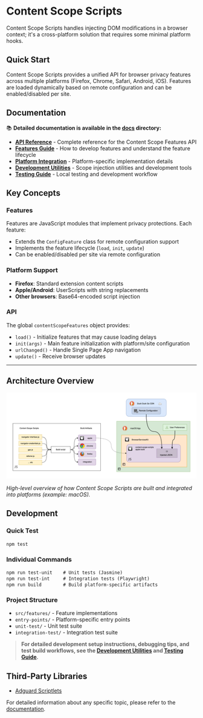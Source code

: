 # Content Scope Scripts

Content Scope Scripts handles injecting DOM modifications in a browser context; it's a cross-platform solution that requires some minimal platform hooks.

## Quick Start

Content Scope Scripts provides a unified API for browser privacy features across multiple platforms (Firefox, Chrome, Safari, Android, iOS). Features are loaded dynamically based on remote configuration and can be enabled/disabled per site.

## Documentation

📚 **Detailed documentation is available in the [docs](./docs/) directory:**

- **[API Reference](./docs/api-reference.md)** - Complete reference for the Content Scope Features API
- **[Features Guide](./docs/features-guide.md)** - How to develop features and understand the feature lifecycle  
- **[Platform Integration](./docs/platform-integration.md)** - Platform-specific implementation details
- **[Development Utilities](./docs/development-utilities.md)** - Scope injection utilities and development tools
- **[Testing Guide](./docs/testing-guide.md)** - Local testing and development workflow

## Key Concepts

### Features
Features are JavaScript modules that implement privacy protections. Each feature:
- Extends the `ConfigFeature` class for remote configuration support
- Implements the feature lifecycle (`load`, `init`, `update`)
- Can be enabled/disabled per site via remote configuration

### Platform Support
- **Firefox**: Standard extension content scripts
- **Apple/Android**: UserScripts with string replacements
- **Other browsers**: Base64-encoded script injection

### API
The global `contentScopeFeatures` object provides:
- `load()` - Initialize features that may cause loading delays
- `init(args)` - Main feature initialization with platform/site configuration
- `urlChanged()` - Handle Single Page App navigation
- `update()` - Receive browser updates

---

## Architecture Overview

![Content Scope Scripts architecture diagram](./docs/img/feature-explanation.png)

*High-level overview of how Content Scope Scripts are built and integrated into platforms (example: macOS).* 

## Development

### Quick Test
```shell
npm test
```

### Individual Commands
```shell
npm run test-unit    # Unit tests (Jasmine)
npm run test-int     # Integration tests (Playwright)  
npm run build        # Build platform-specific artifacts
```

### Project Structure
- `src/features/` - Feature implementations
- `entry-points/` - Platform-specific entry points
- `unit-test/` - Unit test suite
- `integration-test/` - Integration test suite

> **For detailed development setup instructions, debugging tips, and test build workflows, see the [Development Utilities](./docs/development-utilities.md) and [Testing Guide](./docs/testing-guide.md).**

## Third-Party Libraries
- [Adguard Scriptlets](https://github.com/AdguardTeam/Scriptlets)

For detailed information about any specific topic, please refer to the [documentation](./docs/).
